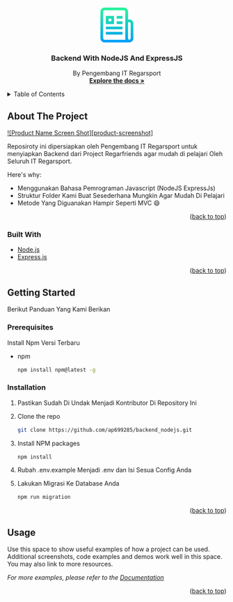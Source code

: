 <div id="top"></div>
<!--
*** Thanks for checking out the Best-README-Template. If you have a suggestion
*** that would make this better, please fork the repo and create a pull request
*** or simply open an issue with the tag "enhancement".
*** Don't forget to give the project a star!
*** Thanks again! Now go create something AMAZING! :D
-->



<!-- PROJECT SHIELDS -->
<!--
*** I'm using markdown "reference style" links for readability.
*** Reference links are enclosed in brackets [ ] instead of parentheses ( ).
*** See the bottom of this document for the declaration of the reference variables
*** for contributors-url, forks-url, etc. This is an optional, concise syntax you may use.
*** https://www.markdownguide.org/basic-syntax/#reference-style-links
-->




<!-- PROJECT LOGO -->
<br />
<div align="center">
  <a href="https://github.com/othneildrew/Best-README-Template">
    <img src="images/logo.png" alt="Logo" width="80" height="80">
  </a>

  <h3 align="center">Backend With NodeJS And ExpressJS</h3>

  <p align="center">
    By Pengembang IT Regarsport
    <br />
    <a href="https://github.com/ap699285/backend_nodejs"><strong>Explore the docs »</strong></a>
  </p>
</div>



<!-- TABLE OF CONTENTS -->
<details>
  <summary>Table of Contents</summary>
  <ol>
    <li>
      <a href="#about-the-project">About The Project</a>
      <ul>
        <li><a href="#built-with">Built With</a></li>
      </ul>
    </li>
    <li>
      <a href="#getting-started">Getting Started</a>
      <ul>
        <li><a href="#prerequisites">Prerequisites</a></li>
        <li><a href="#installation">Installation</a></li>
      </ul>
    </li>
    <li><a href="#usage">Usage</a></li>
  </ol>
</details>



<!-- ABOUT THE PROJECT -->
## About The Project

[![Product Name Screen Shot][product-screenshot]](https://example.com)

Reposiroty ini dipersiapkan oleh Pengembang IT Regarsport untuk menyiapkan Backend dari Project Regarfriends agar mudah di pelajari Oleh Seluruh IT Regarsport.

Here's why:
* Menggunakan Bahasa Pemrograman Javascript (NodeJS ExpressJs)
* Struktur Folder Kami Buat Sesederhana Mungkin Agar Mudah Di Pelajari
* Metode Yang Diguanakan Hampir Seperti MVC :smile:

<p align="right">(<a href="#top">back to top</a>)</p>



### Built With

* [Node.js](https://nodejs.org/)
* [Express.js](https://expressjs.com/)

<p align="right">(<a href="#top">back to top</a>)</p>



<!-- GETTING STARTED -->
## Getting Started

Berikut Panduan Yang Kami Berikan

### Prerequisites

Install Npm Versi Terbaru
* npm
  ```sh
  npm install npm@latest -g
  ```

### Installation

1. Pastikan Sudah Di Undak Menjadi Kontributor Di Repository Ini
2. Clone the repo
   ```sh
   git clone https://github.com/ap699285/backend_nodejs.git
   ```
3. Install NPM packages
   ```sh
   npm install
   ```
4. Rubah .env.example Menjadi .env dan Isi Sesua Config Anda

5. Lakukan Migrasi Ke Database Anda
   ```sh
   npm run migration
   ```


<p align="right">(<a href="#top">back to top</a>)</p>



<!-- USAGE EXAMPLES -->
## Usage

Use this space to show useful examples of how a project can be used. Additional screenshots, code examples and demos work well in this space. You may also link to more resources.

_For more examples, please refer to the [Documentation](https://example.com)_

<p align="right">(<a href="#top">back to top</a>)</p>
